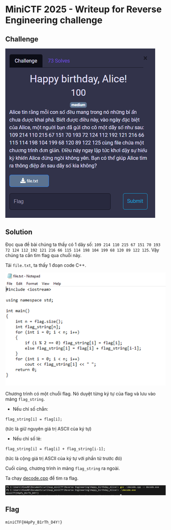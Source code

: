 # MiniCTF 2025 - Writeup for Reverse Engineering challenge

## Challenge

![alt text](image.png)

## Solution

Đọc qua đề bài chúng ta thấy có 1 dãy số: `109 214 110 215 67 151 70 193 72 124 112 192 121 216 66 115 114 198 104 199 68 120 89 122 125`. Vậy chúng ta cần tìm flag qua chuỗi này.

Tải `file.txt`, ta thấy 1 đoạn code C++.

![alt text](image-1.png)

Chương trình có một chuỗi flag. Nó duyệt từng ký tự của flag và lưu vào mảng `flag_string`.

- Nếu chỉ số chẵn:

`flag_string[i] = flag[i];`

(tức là giữ nguyên giá trị ASCII của ký tự)

- Nếu chỉ số lẻ:

`flag_string[i] = flag[i] + flag_string[i-1];`

(tức là cộng giá trị ASCII của ký tự với phần tử trước đó)

Cuối cùng, chương trình in mảng `flag_string` ra ngoài.

Ta chạy [decode.cpp](decode.cpp) để tìm ra flag.

![alt text](image-2.png)

## Flag
`miniCTF{H4pPy_B1rTh_D4Y!}`